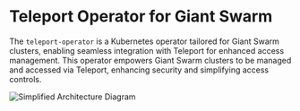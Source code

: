 # Teleport Operator for Giant Swarm
The `teleport-operator` is a Kubernetes operator tailored for Giant Swarm clusters, enabling seamless integration with Teleport for enhanced access management. This operator empowers Giant Swarm clusters to be managed and accessed via Teleport, enhancing security and simplifying access controls.

![Simplified Architecture Diagram](https://github.com/giantswarm/teleport-operator/assets/5674762/90cec7b7-6bcd-4678-a58d-b921460bc846)
